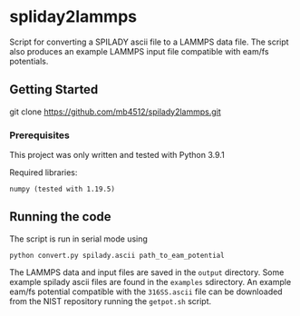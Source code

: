 # spliday2lammps

Script for converting a SPILADY ascii file to a LAMMPS data file. The script also produces an example LAMMPS input file compatible with eam/fs potentials.

## Getting Started

git clone https://github.com/mb4512/spilady2lammps.git

### Prerequisites

This project was only written and tested with Python 3.9.1

Required libraries:
```
numpy (tested with 1.19.5)
```

## Running the code 

The script is run in serial mode using
```
python convert.py spilady.ascii path_to_eam_potential
```

The LAMMPS data and input files are saved in the `output` directory. Some example spilady ascii files are found in the `examples` sdirectory. An example eam/fs potential compatible with the `316SS.ascii` file can be downloaded from the NIST repository running the `getpot.sh` script.


